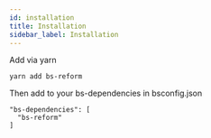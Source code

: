```yaml
---
id: installation
title: Installation
sidebar_label: Installation
---
```


Add via yarn
```
yarn add bs-reform
```
Then add to your bs-dependencies in bsconfig.json
```
"bs-dependencies": [
  "bs-reform"
]
```
